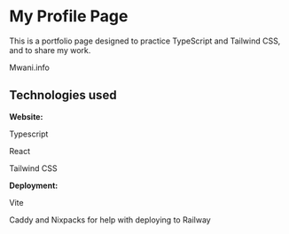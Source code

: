# My Profile Page

This is a portfolio page designed to practice TypeScript and Tailwind CSS, and to share my work.

Mwani.info

## Technologies used

**Website:**

Typescript

React

Tailwind CSS

**Deployment:**

Vite

Caddy and Nixpacks for help with deploying to Railway